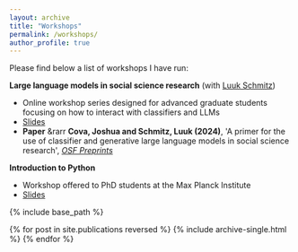 ```yaml
---
layout: archive
title: "Workshops"
permalink: /workshops/
author_profile: true
---
```

Please find below a list of workshops I have run: 

**Large language models in social science research** (with [Luuk Schmitz](https://luukschmitz.com/))

* Online workshop series designed for advanced graduate students focusing on how to interact with classifiers and LLMs 
* [Slides](https://github.com/joshcova/LLMs-for-social-scientists)
* **Paper** &rarr **Cova, Joshua and Schmitz, Luuk (2024)**, 'A primer for the use of classifier and generative large language models in social science research', [*OSF Preprints*](https://osf.io/preprints/osf/r3qng)

**Introduction to Python**

* Workshop offered to PhD students at the Max Planck Institute 
* [Slides](https://github.com/joshcova/Intro-to-Python)

{% include base_path %}

{% for post in site.publications reversed %}
  {% include archive-single.html %}
{% endfor %}
